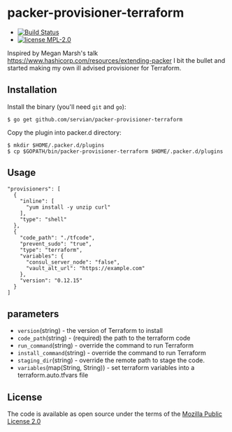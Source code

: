 # packer-provisioner-terraform

* [![Build Status](https://travis-ci.org/servian/packer-provisioner-terraform.svg?branch=master)](https://travis-ci.org/servian/packer-provisioner-terraform)
* [![license MPL-2.0](https://img.shields.io/badge/license-MPL--2.0-brightgreen.svg)](https://opensource.org/licenses/MPL-2.0)

Inspired by Megan Marsh's talk https://www.hashicorp.com/resources/extending-packer
I bit the bullet and started making my own ill advised provisioner for Terraform.

## Installation

Install the binary (you'll need `git` and `go`):

    $ go get github.com/servian/packer-provisioner-terraform

Copy the plugin into packer.d directory:

    $ mkdir $HOME/.packer.d/plugins
    $ cp $GOPATH/bin/packer-provisioner-terraform $HOME/.packer.d/plugins

## Usage

    "provisioners": [
      {
        "inline": [
          "yum install -y unzip curl"
        ],
        "type": "shell"
      },
      {
        "code_path": "./tfcode",
        "prevent_sudo": "true",
        "type": "terraform",
        "variables": {
          "consul_server_node": "false",
          "vault_alt_url": "https://example.com"
        },
        "version": "0.12.15"
      }
    ]

## parameters

 * `version`(string) - the version of Terraform to install
 * `code_path`(string) - (required) the path to the terraform code
 * `run_command`(string) - override the command to run Terraform
 * `install_command`(string) - override the command to run Terraform
 * `staging_dir`(string) - override the remote path to stage the code.
 * `variables`(map(String, String)) - set terraform variables into a terraform.auto.tfvars file

## License

The code is available as open source under the terms of the [Mozilla Public License 2.0](https://opensource.org/licenses/MPL-2.0)

